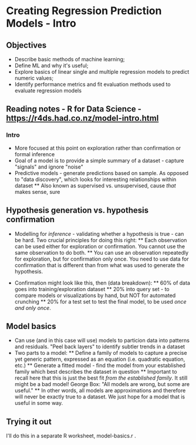 # Creating Regression Prediction Models - Intro

## Objectives
* Describe basic methods of machine learning;
* Define ML and why it's useful;
* Explore basics of linear single and multiple regression models to predict numeric values;
* Identify performance metrics and fit evaluation methods used to evaluate regression models

## Reading notes - R for Data Science - https://r4ds.had.co.nz/model-intro.html
### Intro
* More focused at this point on exploration rather than confirmation or formal inference
* Goal of a model is to provide a simple summary of a dataset - capture "signals" and ignore "noise"
* Predictive models - generate predictions based on sample. As opposed to "data discovery", which looks for interesting relationships within dataset
** Also known as supervised vs. unsupervised, cause _that_ makes sense, sure

## Hypothesis generation vs. hypothesis confirmation
* Modelling for _inference_ - validating whether a hypothesis is true - can be hard. Two crucial principles for doing this right:
** Each observation can be used either for exploration or confirmation. You cannot use the same observation to do both.
** You can use an observation repeatedly for exploration, but for confirmation only once. You need to use data for confirmation that is different than from what was used to generate the hypothesis.

* Confirmation might look like this, then (data breakdown):
** 60% of data goes into training/exploration dataset
** 20% into query set - to compare models or visualizations by hand, but NOT for automated crunching
** 20% for a test set to test the final model, to be used _once and only once_.

## Model basics
* Can use (and in this case will use) models to particion data into patterns and residuals. "Peel back layers" to identify subtler trends in a dataset
* Two parts to a model:
** Define a family of models to capture a precise yet generic pattern, expressed as an equation (i.e. quadratic equation, etc.)
** Generate a fitted model - find the model from your established family which best describes the dataset in question
** Important to recall here that this is just the best fit *from the established family*. It still might be a bad model! George Box: "All models are wrong, but some are useful."
** In other words, all models are approximations and therefore will never be exactly true to a dataset. We just hope for a model that is useful in some way.

## Trying it out
I'll do this in a separate R worksheet, model-basics.r .

